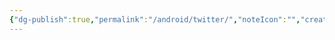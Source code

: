 ```yaml
---
{"dg-publish":true,"permalink":"/android/twitter/","noteIcon":"","created":"","updated":""}
---
```


